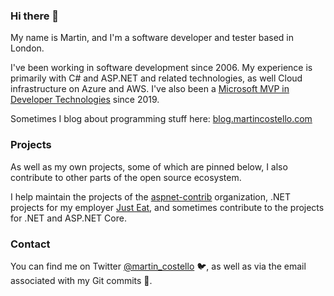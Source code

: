### Hi there 👋

My name is Martin, and I'm a software developer and tester based in London.

I've been working in software development since 2006. My experience is primarily with C# and ASP.NET and related technologies, as well Cloud infrastructure on Azure and AWS. I've also been a [Microsoft MVP in Developer Technologies]( https://mvp.microsoft.com/en-us/PublicProfile/5003438 "My MVP profile") since 2019.

Sometimes I blog about programming stuff here: [blog.martincostello.com](https://blog.martincostello.com/ "My blog")

### Projects

As well as my own projects, some of which are pinned below, I also contribute to other parts of the open source ecosystem.

I help maintain the projects of the [aspnet-contrib](https://github.com/aspnet-contrib "The aspnet-contrib org on GitHub.com") organization, .NET projects for my employer [Just Eat](https://github.com/justeat "The Just Eat org on GitHub.com"), and sometimes contribute to the projects for .NET and ASP.NET Core.

### Contact

You can find me on Twitter [@martin_costello](https://twitter.com/martin_costello "My Twitter profile") 🐦, as well as via the email associated with my Git commits 📧.
